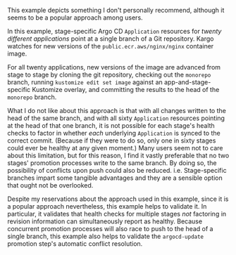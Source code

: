 This example depicts something I don't personally recommend, although it seems
to be a popular approach among users.

In this example, stage-specific Argo CD `Application` resources for _twenty
different applications_ point at a single branch of a Git repository. Kargo
watches for new versions of the `public.ecr.aws/nginx/nginx` container image.

For all twenty applications, new versions of the image are advanced from stage
to stage by cloning the git repository, checking out the `monorepo` branch,
running `kustomize edit set image` against an app-and-stage-specific Kustomize
overlay, and committing the results to the head of the `monorepo` branch.

What I do not like about this approach is that with all changes written to the
head of the same branch, and with all sixty `Application` resources pointing at
the head of that one branch, it is not possible for each stage's health checks
to factor in whether _each_ underlying `Application` is synced to the correct
commit. (Because if they were to do so, only one in sixty stages could ever be
healthy at any given moment.) Many users seem not to care about this limitation,
but for this reason, I find it vastly preferable that no two stages' promotion
processes write to the same branch. By doing so, the possibility of conflicts
upon push could also be reduced. i.e. Stage-specific branches impart some
tangible advantages and they are a sensible option that ought not be overlooked.

Despite my reservations about the approach used in this example, since it is a
popular approach nevertheless, this example helps to validate it. In particular,
it validates that health checks for multiple stages _not_ factoring in revision
information can simultaneously report as healthy. Because concurrent promotion
processes will also race to push to the head of a single branch, this example
also helps to validate the `argocd-update` promotion step's automatic conflict
resolution.
